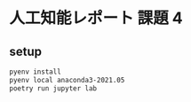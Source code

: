 # 人工知能レポート 課題 4

## setup

```bash
pyenv install
pyenv local anaconda3-2021.05
poetry run jupyter lab
```
